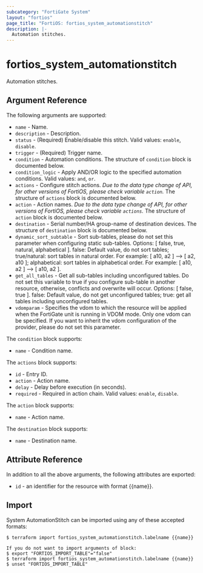```yaml
---
subcategory: "FortiGate System"
layout: "fortios"
page_title: "FortiOS: fortios_system_automationstitch"
description: |-
  Automation stitches.
---
```


# fortios_system_automationstitch
Automation stitches.

## Argument Reference

The following arguments are supported:

* `name` - Name.
* `description` - Description.
* `status` - (Required) Enable/disable this stitch. Valid values: `enable`, `disable`.
* `trigger` - (Required) Trigger name.
* `condition` - Automation conditions. The structure of `condition` block is documented below.
* `condition_logic` - Apply AND/OR logic to the specified automation conditions. Valid values: `and`, `or`.
* `actions` - Configure stitch actions. *Due to the data type change of API, for other versions of FortiOS, please check variable `action`.* The structure of `actions` block is documented below.
* `action` - Action names. *Due to the data type change of API, for other versions of FortiOS, please check variable `actions`.* The structure of `action` block is documented below.
* `destination` - Serial number/HA group-name of destination devices. The structure of `destination` block is documented below.
* `dynamic_sort_subtable` - Sort sub-tables, please do not set this parameter when configuring static sub-tables. Options: [ false, true, natural, alphabetical ]. false: Default value, do not sort tables; true/natural: sort tables in natural order. For example: [ a10, a2 ] --> [ a2, a10 ]; alphabetical: sort tables in alphabetical order. For example: [ a10, a2 ] --> [ a10, a2 ].
* `get_all_tables` - Get all sub-tables including unconfigured tables. Do not set this variable to true if you configure sub-table in another resource, otherwise, conflicts and overwrite will occur. Options: [ false, true ]. false: Default value, do not get unconfigured tables; true: get all tables including unconfigured tables. 
* `vdomparam` - Specifies the vdom to which the resource will be applied when the FortiGate unit is running in VDOM mode. Only one vdom can be specified. If you want to inherit the vdom configuration of the provider, please do not set this parameter.

The `condition` block supports:

* `name` - Condition name.

The `actions` block supports:

* `id` - Entry ID.
* `action` - Action name.
* `delay` - Delay before execution (in seconds).
* `required` - Required in action chain. Valid values: `enable`, `disable`.

The `action` block supports:

* `name` - Action name.

The `destination` block supports:

* `name` - Destination name.


## Attribute Reference

In addition to all the above arguments, the following attributes are exported:
* `id` - an identifier for the resource with format {{name}}.

## Import

System AutomationStitch can be imported using any of these accepted formats:
```
$ terraform import fortios_system_automationstitch.labelname {{name}}

If you do not want to import arguments of block:
$ export "FORTIOS_IMPORT_TABLE"="false"
$ terraform import fortios_system_automationstitch.labelname {{name}}
$ unset "FORTIOS_IMPORT_TABLE"
```
